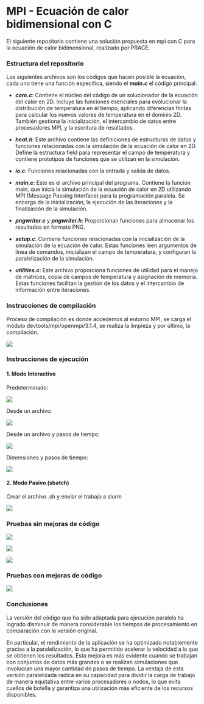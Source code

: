 # MPI - Ecuación de calor bidimensional con C

El siguiente repositorio contiene una solución propuesta en mpi con C para la ecuación de calor bidimensional, realizado por PRACE.

### Estructura del repositorio

Los siguientes archivos son los códigos que hacen posible la ecuación, cada uno tiene una función específica, siendo el ***main.c*** el código principal:

- ***core.c***: Contiene el núcleo del código de un solucionador de la ecuación del calor en 2D. Incluye las funciones esenciales para evolucionar la distribución de temperatura en el tiempo, aplicando diferencias finitas para calcular los nuevos valores de temperatura en el dominio 2D. También gestiona la inicialización, el intercambio de datos entre procesadores MPI, y la escritura de resultados.

- ***heat.h***: Este archivo contiene las definiciones de estructuras de datos y funciones relacionadas con la simulación de la ecuación de calor en 2D. Define la estructura field para representar el campo de temperatura y contiene prototipos de funciones que se utilizan en la simulación.

- ***io.c***: Funciones relacionadas con la entrada y salida de datos.

- ***main.c***: Este es el archivo principal del programa. Contiene la función main, que inicia la simulación de la ecuación de calor en 2D utilizando MPI (Message Passing Interface) para la programación paralela. Se encarga de la inicialización, la ejecución de las iteraciones y la finalización de la simulación.

- ***pngwriter.c*** y ***pngwriter.h***: Proporcionan funciones para almacenar los resultados en formato PNG.

- ***setup.c***: Contiene funciones relacionadas con la inicialización de la simulación de la ecuación de calor. Estas funciones leen argumentos de línea de comandos, inicializan el campo de temperatura, y configuran la paralelización de la simulación.

- ***utilities.c***: Este archivo proporciona funciones de utilidad para el manejo de matrices, copia de campos de temperatura y asignación de memoria. Estas funciones facilitan la gestión de los datos y el intercambio de información entre iteraciones.


### Instrucciones de compilación

Proceso de compilación es donde accedemos al entorno MPI, se carga el módulo devtools/mpi/openmpi/3.1.4, se realiza la limpieza y por último, la compilación.

![](/images/compilacion.PNG "")

### Instrucciones de ejecución

#### 1. Modo Interactivo

Predeterminado:

![](/images/ejec1.PNG "")

Desde un archivo:

![](/images/ejec21.PNG "")

Desde un archivo y pasos de tiempo:

![](/images/ejec3.PNG "")

Dimensiones y pasos de tiempo:

![](/images/ejec4.PNG "")

#### 2. Modo Pasivo (sbatch)

Crear el archivo .sh y enviar el trabajo a slurm

![](/images/sbatch.PNG "")

### Pruebas sin mejoras de código

![](/images/sin1.PNG "")

![](/images/sin2.PNG "")

![](/images/sin3.PNG "")

### Pruebas con mejoras de código

![](/images/mejora.PNG "")

### Conclusiones

La versión del código que ha sido adaptada para ejecución paralela ha logrado disminuir de manera considerable los tiempos de procesamiento en comparación con la versión original.

En particular, el rendimiento de la aplicación se ha optimizado notablemente gracias a la paralelización, lo que ha permitido acelerar la velocidad a la que se obtienen los resultados. Esta mejora es más evidente cuando se trabajan con conjuntos de datos más grandes o se realizan simulaciones que involucran una mayor cantidad de pasos de tiempo. La ventaja de esta versión paralelizada radica en su capacidad para dividir la carga de trabajo de manera equitativa entre varios procesadores o nodos, lo que evita cuellos de botella y garantiza una utilización más eficiente de los recursos disponibles.